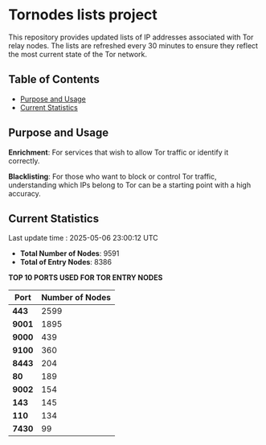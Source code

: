 # Tornodes lists project

This repository provides updated lists of IP addresses associated with Tor relay nodes. The lists are refreshed every 30 minutes to ensure they reflect the most current state of the Tor network.

## Table of Contents

- [Purpose and Usage](#purpose-and-usage)
- [Current Statistics](#current-statistics)


## Purpose and Usage

**Enrichment**: For services that wish to allow Tor traffic or identify it correctly.

**Blacklisting**: For those who want to block or control Tor traffic, understanding which IPs belong to Tor can be a starting point with a high accuracy.

## Current Statistics

Last update time : 2025-05-06 23:00:12 UTC

- **Total Number of Nodes**: 9591
- **Total of Entry Nodes**: 8386

**TOP 10 PORTS USED FOR TOR ENTRY NODES**

| **Port** | **Number of Nodes** |
|------|-----------------|
| **443**   | 2599  |
| **9001**   | 1895  |
| **9000**   | 439  |
| **9100**   | 360  |
| **8443**   | 204  |
| **80**   | 189  |
| **9002**   | 154  |
| **143**   | 145  |
| **110**   | 134  |
| **7430**   | 99  |

